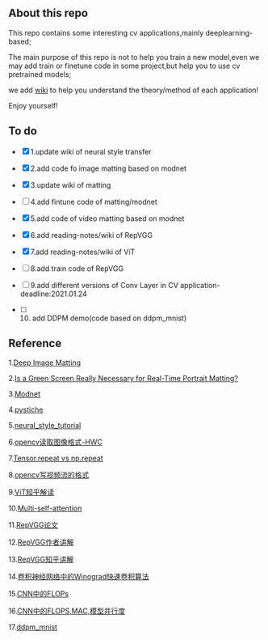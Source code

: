 ## About this repo
  This repo contains some interesting cv applications,mainly deeplearning-based;

  The main purpose of this repo is not to help you train a new model,even we may add train or finetune code in some project,but help you to use cv pretrained models;
 
  we add [wiki](https://github.com/LianShuaiLong/CV_Applications/wiki) to help you understand the theory/method of each application!
  
  Enjoy yourself!
  

## To do

- [x] 1.update wiki of neural style transfer 

- [x] 2.add code fo image matting based on modnet

- [x] 3.update wiki of matting

- [ ] 4.add fintune code of matting/modnet

- [x] 5.add code of video matting based on modnet

- [x] 6.add reading-notes/wiki of RepVGG

- [x] 7.add reading-notes/wiki of ViT

- [ ] 8.add train code of RepVGG

- [ ] 9.add different versions of Conv Layer in CV application-deadline:2021.01.24

- [ ] 10. add DDPM demo(code based on ddpm_mnist)
## Reference
1.[Deep Image Matting](https://arxiv.org/pdf/1703.03872.pdf)

2.[Is a Green Screen Really Necessary for Real-Time Portrait Matting?](https://arxiv.org/pdf/2011.11961.pdf)

3.[Modnet](https://github.com/ZHKKKe/MODNet)

4.[pystiche](https://github.com/pmeier/pystiche)

5.[neural_style_tutorial](https://pytorch.org/tutorials/advanced/neural_style_tutorial.html)

6.[opencv读取图像格式-HWC](https://blog.csdn.net/qq_39938666/article/details/86701344)

7.[Tensor.repeat vs np.repeat](https://blog.csdn.net/qq_39938666/article/details/88412817?utm_medium=distribute.pc_relevant.none-task-blog-BlogCommendFromBaidu-2.control&depth_1-utm_source=distribute.pc_relevant.none-task-blog-BlogCommendFromBaidu-2.control)

8.[opencv写视频流的格式](https://blog.csdn.net/qq_34877350/article/details/89415672)

9.[ViT知乎解读](https://zhuanlan.zhihu.com/p/266311690)

10.[Multi-self-attention](https://zhuanlan.zhihu.com/p/109983672)

11.[RepVGG论文](https://arxiv.org/pdf/2101.03697.pdf)

12.[RepVGG作者讲解](https://www.zhihu.com/people/ding-xiao-yi-93/posts)

13.[RepVGG知乎讲解](https://zhuanlan.zhihu.com/p/343660471)

14.[卷积神经网络中的Winograd快速卷积算法](https://www.cnblogs.com/shine-lee/p/10906535.html)

15.[CNN中的FLOPs](https://www.zhihu.com/question/65305385)

16.[CNN中的FLOPS,MAC,模型并行度](https://zhuanlan.zhihu.com/p/144938518)

17.[ddpm_mnist](https://github.com/xiaohu2015/nngen/blob/main/models/diffusion_models/ddpm_mnist.ipynb)
